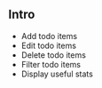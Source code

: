 ## Intro

- Add todo items
- Edit todo items
- Delete todo items
- Filter todo items
- Display useful stats
